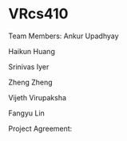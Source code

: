 # VRcs410

Team Members:
  Ankur Upadhyay

  Haikun Huang 
  
  Srinivas Iyer
  
  Zheng Zheng
  
  Vijeth Virupaksha
  
  Fangyu Lin
  
  
Project Agreement:

